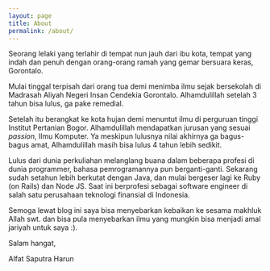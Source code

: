 ```yaml
---
layout: page
title: About
permalink: /about/
---
```


Seorang lelaki yang terlahir di tempat nun jauh dari ibu kota, tempat yang indah dan penuh dengan orang-orang ramah yang gemar bersuara keras, Gorontalo.

Mulai tinggal terpisah dari orang tua demi menimba ilmu sejak bersekolah di Madrasah Aliyah Negeri Insan Cendekia Gorontalo. Alhamdulillah setelah 3 tahun bisa lulus, ga pake remedial.

Setelah itu berangkat ke kota hujan demi menuntut ilmu di perguruan tinggi Institut Pertanian Bogor. Alhamdulillah mendapatkan jurusan yang sesuai *passion*, Ilmu Komputer. Ya meskipun lulusnya nilai akhirnya ga bagus-bagus amat, Alhamdulillah masih bisa lulus 4 tahun lebih sedikit.

Lulus dari dunia perkuliahan melanglang buana dalam beberapa profesi di dunia programmer, bahasa pemrogramannya pun berganti-ganti. Sekarang sudah setahun lebih berkutat dengan Java, dan mulai bergeser lagi ke Ruby (on Rails) dan Node JS. Saat ini berprofesi sebagai software engineer di salah satu perusahaan teknologi finansial di Indonesia.

Semoga lewat blog ini saya bisa menyebarkan kebaikan ke sesama makhluk Allah swt. dan bisa pula menyebarkan ilmu yang mungkin bisa menjadi amal jariyah untuk saya :).

Salam hangat,

Alfat Saputra Harun
